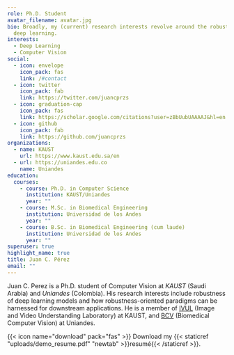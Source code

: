 ```yaml
---
role: Ph.D. Student
avatar_filename: avatar.jpg
bio: Broadly, my (current) research interests revolve around the robustness of
  deep learning.
interests:
  - Deep Learning
  - Computer Vision
social:
  - icon: envelope
    icon_pack: fas
    link: /#contact
  - icon: twitter
    icon_pack: fab
    link: https://twitter.com/juancprzs
  - icon: graduation-cap
    icon_pack: fas
    link: https://scholar.google.com/citations?user=zBbUubUAAAAJ&hl=en
  - icon: github
    icon_pack: fab
    link: https://github.com/juancprzs
organizations:
  - name: KAUST
    url: https://www.kaust.edu.sa/en
  - url: https://uniandes.edu.co
    name: Uniandes
education:
  courses:
    - course: Ph.D. in Computer Science
      institution: KAUST/Uniandes
      year: ""
    - course: M.Sc. in Biomedical Engineering
      institution: Universidad de los Andes
      year: ""
    - course: B.Sc. in Biomedical Engineering (cum laude)
      institution: Universidad de los Andes
      year: ""
superuser: true
highlight_name: true
title: Juan C. Pérez
email: ""
---
```

Juan C. Perez is a Ph.D. student of Computer Vision at *KAUST* (Saudi Arabia) and *Uniandes* (Colombia). His research interests include robustness of deep learning models and how robustness-oriented paradigms can be harnessed for downstream applications. He is a member of [IVUL](http://ivul.kaust.edu.sa) (Image and Video Understanding Laboratory) at KAUST, and [BCV](https://biomedicalcomputervision.uniandes.edu.co) (Biomedical Computer Vision) at Uniandes.

{{< icon name="download" pack="fas" >}} Download my {{< staticref "uploads/demo_resume.pdf" "newtab" >}}resumé{{< /staticref >}}.